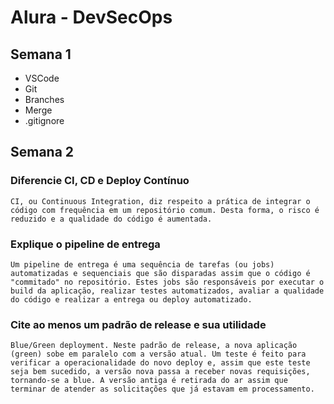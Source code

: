 # Alura - DevSecOps
## Semana 1
* VSCode
* Git
* Branches
* Merge
* .gitignore

## Semana 2
### Diferencie CI, CD e Deploy Contínuo
    CI, ou Continuous Integration, diz respeito a prática de integrar o código com frequência em um repositório comum. Desta forma, o risco é reduzido e a qualidade do código é aumentada.

### Explique o pipeline de entrega
    Um pipeline de entrega é uma sequência de tarefas (ou jobs) automatizadas e sequenciais que são disparadas assim que o código é "commitado" no repositório. Estes jobs são responsáveis por executar o build da aplicação, realizar testes automatizados, avaliar a qualidade do código e realizar a entrega ou deploy automatizado.

### Cite ao menos um padrão de release e sua utilidade
    Blue/Green deployment. Neste padrão de release, a nova aplicação (green) sobe em paralelo com a versão atual. Um teste é feito para verificar a operacionalidade do novo deploy e, assim que este teste seja bem sucedido, a versão nova passa a receber novas requisições, tornando-se a blue. A versão antiga é retirada do ar assim que terminar de atender as solicitações que já estavam em processamento.